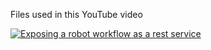 Files used in this YouTube video

[![Exposing a robot workflow as a rest service](https://img.youtube.com/vi/4gpHqWsZgb0/2.jpg)](https://youtu.be/4gpHqWsZgb0)